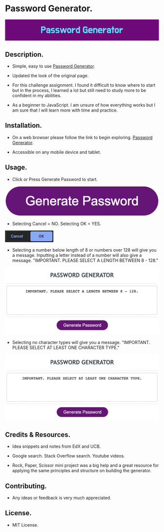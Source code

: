 # Password Generator.

<img src="./assets/images/pwbanner.png">

## Description.
* Simple, easy to use [Password Generator](https://junel-balbin.github.io/Password-Generator/).

* Updated the look of the original page. 

* For this challenge assignment.  I found it difficult to know where to start but in the process, I learned a lot but still need to study more to be confident in my abilities.

* As a beginner to JavaScript.  I am unsure of how everything works but I am sure that I will learn more with time and practice.

## Installation.
* On a web browser please follow the link to begin exploring. [Password Generator](https://junel-balbin.github.io/Password-Generator/).

* Accessible on any mobile device and tablet.

## Usage.
* Click or Press Generate Password to start.
<img src="./assets/images/gpbutton.png">

* Selecting Cancel = NO.  Selecting OK = YES.
<img src="./assets/images/yn.png">

* Selecting a number below length of 8 or numbers over 128 will give you a message.  Inputting a letter instead of a number will also give a message. "IMPORTANT.  PLEASE SELECT A LENGTH BETWEEN 8 - 128."
<img src="./assets/images/invalidlength.png">

*  Selecting no character types will give you a message.
"IMPORTANT.  PLEASE SELECT AT LEAST ONE CHARACTER TYPE."
<img src="./assets/images/invalidtype.png">

## Credits & Resources.
* Idea snippets and notes from EdX and UCB.

* Google search.  Stack Overflow search.  Youtube videos.

* Rock, Paper, Scissor mini project was a big help and a great resource for applying the same principles and structure on building the generator.

## Contributing.
* Any ideas or feedback is very much appreciated.

## License.
* MIT License.